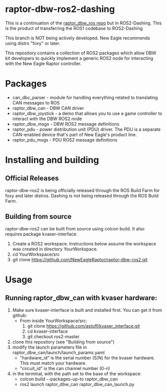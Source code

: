 # raptor-dbw-ros2-dashing

This is a continuation of the [raptor_dbw_ros repo](https://github.com/NewEagleRaptor/raptor-dbw-ros) but in ROS2-Dashing. 
This is the product of transferring the ROS1 codebase to ROS2-Dashing

This branch is NOT being actively developed. New Eagle recommends using distro "foxy" or later.

This repository contains a collection of ROS2 packages which allow DBW kit developers to quickly implement a generic ROS2 node for interacting with the New Eagle Raptor controller.

# Packages

* can_dbc_parser - module for handling everything related to translating CAN messages to ROS
* raptor_dbw_can - DBW CAN driver
* raptor_dbw_joystick - a demo that allows you to use a game controller to interact with the DBW ROS2 node
* raptor_dbw_msgs - DBW ROS2 message definitions
* raptor_pdu - power distribution unit (PDU) driver. The PDU is a separate CAN-enabled device that's part of New Eagle's product line.
* raptor_pdu_msgs - PDU ROS2 message definitions

# Installing and building

## Official Releases
raptor-dbw-ros2 is being officially released through the ROS Build Farm for foxy and later distros.
Dashing is not being released through the ROS Build Farm.

## Building from source
raptor-dbw-ros2 can be built from source using colcon build. It also requires package kvaser-interface.

1. Create a ROS2 workspace. Instructions below assume the workspace was created in directory YourWorkspace.
2. cd YourWorkspace/src
3. git clone https://github.com/NewEagleRaptor/raptor-dbw-ros2.git

# Usage

## Running raptor_dbw_can with kvaser hardware:

1. Make sure kvaser-interface is built and installed first. You can get it from github:
    - From inside YourWorkspace/src:
        1. git clone https://github.com/astuff/kvaser_interface.git
        2. cd kvaser-interface
        3. git checkout ros2-master
2. clone this repository (see "Building from source")
3. modify the launch parameters file in raptor_dbw_can/launch/launch_params.yaml
    - "hardware_id" is the serial number (S/N) for the kvaser hardware. This must match your hardware.
    - "circuit_id" is the can channel number (0-n)
3. in the terminal, with the path set to the base of the workspace:
    - colcon build --packages-up-to raptor_dbw_can
    - ros2 launch raptor_dbw_can raptor_dbw_can_launch.py
